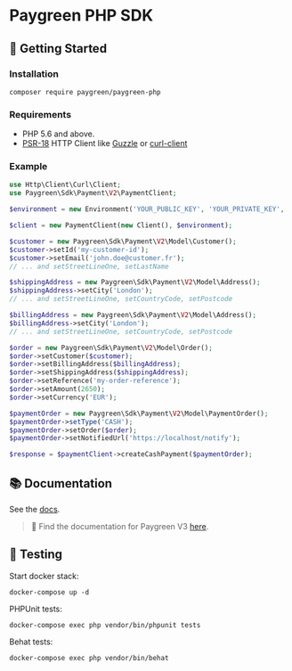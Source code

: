 # Paygreen PHP SDK

## 🚀 Getting Started

### Installation

```shell
composer require paygreen/paygreen-php
```

### Requirements

- PHP 5.6 and above.
- [PSR-18](https://www.php-fig.org/psr/psr-18/) HTTP Client like [Guzzle](https://github.com/guzzle/guzzle) or [curl-client](https://github.com/php-http/curl-client)


### Example

```php
use Http\Client\Curl\Client;
use Paygreen\Sdk\Payment\V2\PaymentClient;

$environment = new Environment('YOUR_PUBLIC_KEY', 'YOUR_PRIVATE_KEY', 'SANDBOX', 2);

$client = new PaymentClient(new Client(), $environment);

$customer = new Paygreen\Sdk\Payment\V2\Model\Customer();
$customer->setId('my-customer-id');
$customer->setEmail('john.doe@customer.fr');
// ... and setStreetLineOne, setLastName

$shippingAddress = new Paygreen\Sdk\Payment\V2\Model\Address();
$shippingAddress->setCity('London');
// ... and setStreetLineOne, setCountryCode, setPostcode

$billingAddress = new Paygreen\Sdk\Payment\V2\Model\Address();
$billingAddress->setCity('London');
// ... and setStreetLineOne, setCountryCode, setPostcode

$order = new Paygreen\Sdk\Payment\V2\Model\Order();
$order->setCustomer($customer);
$order->setBillingAddress($billingAddress);
$order->setShippingAddress($shippingAddress);
$order->setReference('my-order-reference');
$order->setAmount(2650);
$order->setCurrency('EUR');

$paymentOrder = new Paygreen\Sdk\Payment\V2\Model\PaymentOrder();
$paymentOrder->setType('CASH');
$paymentOrder->setOrder($order);
$paymentOrder->setNotifiedUrl('https://localhost/notify');

$response = $paymentClient->createCashPayment($paymentOrder);
```

## 📚 Documentation

See the [docs](https://github.com/PayGreen/paygreen-php/blob/master/docs/v2/README.md).

> 🚀 Find the documentation for Paygreen V3 [here](https://github.com/PayGreen/paygreen-php/tree/master/docs/v3).

## 🚧 Testing

Start docker stack:
```shell
docker-compose up -d
```

PHPUnit tests:
```shell
docker-compose exec php vendor/bin/phpunit tests
```

Behat tests:

```shell
docker-compose exec php vendor/bin/behat
```
